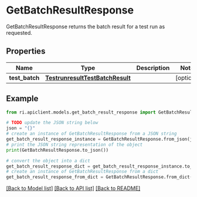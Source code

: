 # GetBatchResultResponse

GetBatchResultResponse returns the batch result for a test run as requested.

## Properties

Name | Type | Description | Notes
------------ | ------------- | ------------- | -------------
**test_batch** | [**TestrunresultTestBatchResult**](TestrunresultTestBatchResult.md) |  | [optional] 

## Example

```python
from ri.apiclient.models.get_batch_result_response import GetBatchResultResponse

# TODO update the JSON string below
json = "{}"
# create an instance of GetBatchResultResponse from a JSON string
get_batch_result_response_instance = GetBatchResultResponse.from_json(json)
# print the JSON string representation of the object
print(GetBatchResultResponse.to_json())

# convert the object into a dict
get_batch_result_response_dict = get_batch_result_response_instance.to_dict()
# create an instance of GetBatchResultResponse from a dict
get_batch_result_response_from_dict = GetBatchResultResponse.from_dict(get_batch_result_response_dict)
```
[[Back to Model list]](../README.md#documentation-for-models) [[Back to API list]](../README.md#documentation-for-api-endpoints) [[Back to README]](../README.md)

